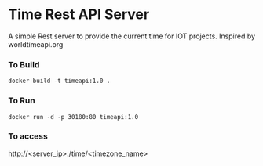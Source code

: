 
# Time Rest API Server
A simple Rest server to provide the current time for IOT projects.  Inspired by worldtimeapi.org

### To Build
`docker build -t timeapi:1.0 .`

### To Run
`docker run -d -p 30180:80 timeapi:1.0`

### To access
http://<server_ip>:<port>/time/<timezone_name>